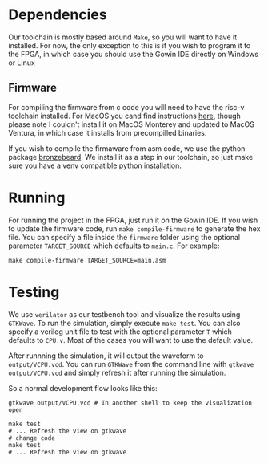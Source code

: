 # Dependencies
Our toolchain is mostly based around `Make`, so you will want to have it
installed. For now, the only exception to this is if you wish to program it to the 
FPGA, in which case you should use the Gowin IDE directly on Windows or Linux

## Firmware
For compiling the firmware from c code you will need to have the risc-v toolchain
installed. For MacOS you cand find instructions 
[here](https://github.com/riscv-software-src/homebrew-riscv), though please note I couldn't install it on
MacOS Monterey and updated to MacOS Ventura, in which case it installs from
precompilled binaries.

If you wish to compile the firmaware from asm code, we use the python package
[bronzebeard](https://github.com/theandrew168/bronzebeard). We install it
as a step in our toolchain, so just make sure you have a venv compatible python
installation.

# Running

For running the project in the FPGA, just run it on the Gowin IDE. If you wish
to update the firmware code, run `make compile-firmware` to generate the hex
file. You can specify a file inside the `firmware` folder using the optional
parameter `TARGET_SOURCE` which defaults to `main.c`. For example:

`make compile-firmware TARGET_SOURCE=main.asm`

# Testing

We use `verilator` as our testbench tool and visualize the results using 
`GTKWave`. To run the simulation, simply execute `make test`. You can also
specify a verilog unit file to test with the optional parameter `T` which
defaults to `CPU.v`. Most of the cases you will want to use the default value.

After runnning the simulation, it will output the waveform to `output/VCPU.vcd`.
You can run `GTKWave` from the command line with `gtkwave output/VCPU.vcd` and 
simply refresh it after running the simulation.

So a normal development flow looks like this:

```
gtkwave output/VCPU.vcd # In another shell to keep the visualization open

make test
# ... Refresh the view on gtkwave
# change code
make test
# ... Refresh the view on gtkwave
```
